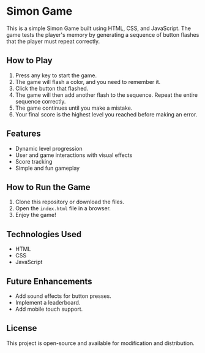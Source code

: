 # Simon Game

This is a simple Simon Game built using HTML, CSS, and JavaScript. The game tests the player's memory by generating a sequence of button flashes that the player must repeat correctly.

## How to Play
1. Press any key to start the game.
2. The game will flash a color, and you need to remember it.
3. Click the button that flashed.
4. The game will then add another flash to the sequence. Repeat the entire sequence correctly.
5. The game continues until you make a mistake.
6. Your final score is the highest level you reached before making an error.

## Features
- Dynamic level progression
- User and game interactions with visual effects
- Score tracking
- Simple and fun gameplay

## How to Run the Game
1. Clone this repository or download the files.
2. Open the `index.html` file in a browser.
3. Enjoy the game!

## Technologies Used
- HTML
- CSS
- JavaScript

## Future Enhancements
- Add sound effects for button presses.
- Implement a leaderboard.
- Add mobile touch support.

## License
This project is open-source and available for modification and distribution.